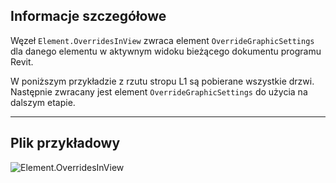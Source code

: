 ## Informacje szczegółowe
Węzeł `Element.OverridesInView` zwraca element `OverrideGraphicSettings` dla danego elementu w aktywnym widoku bieżącego dokumentu programu Revit.

W poniższym przykładzie z rzutu stropu L1 są pobierane wszystkie drzwi. Następnie zwracany jest element `OverrideGraphicSettings` do użycia na dalszym etapie.

___
## Plik przykładowy

![Element.OverridesInView](./Revit.Elements.Element.OverridesInView_img.jpg)
